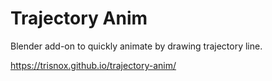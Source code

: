 # Trajectory Anim
Blender add-on to quickly animate by drawing trajectory line.

https://trisnox.github.io/trajectory-anim/

